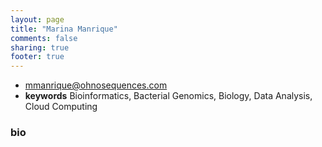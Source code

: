 ```yaml
---
layout: page
title: "Marina Manrique"
comments: false
sharing: true
footer: true
---
```


- [mmanrique@ohnosequences.com](mailto:mmanrique@ohnosequences.com)
- **keywords** Bioinformatics, Bacterial Genomics, Biology, Data Analysis, Cloud Computing

### bio